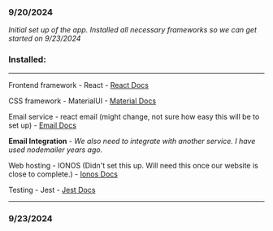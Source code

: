 ### 9/20/2024
*Initial set up of the app.  Installed all necessary frameworks so we can get started on 9/23/2024*
### Installed:
---
Frontend framework - React - [React Docs](https://react.dev/)

CSS framework - MaterialUI - [Material Docs](https://mui.com/material-ui/getting-started/installation/)

Email service - react email (might change, not sure how easy this will be to set up) - [Email Docs](https://react.email/docs/introduction)

**Email Integration** - *We also need to integrate with another service.  I have used nodemailer years ago.*

Web hosting - IONOS (Didn't set this up.  Will need this once our website is close to complete.) - [Ionos Docs](https://www.ionos.com/hosting/web-hosting-affiliate?transaction_id=102b2c1666ffc9b140d0d262dbd2da&itc=RP0VPYCQ-1J1XUL-0Q1429E&ac=OM.US.USt02K418213T7073a&affiliate_id=8427)

Testing - Jest - [Jest Docs](https://jestjs.io/)

---

### 9/23/2024